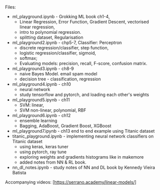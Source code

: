 Files:
* ml_playground.ipynb - Grokking ML book ch1-4,
  * Linear Regression, Error Function, Gradient Descent, vectorised linear regression,
  * intro to polynomial regression.
  * splitting dataset, Regularisation
* ml_playground2.ipynb - chp5-7, Classifier: Perceptron
  * discrete regression/classifier, step function,
  * logistic regression/classifier, sigmoid,
  * softmax;
  * Evaluating models: precision, recall, F-score, confusion matrix.
* ml_playground3.ipynb - ch8-9
  * naive Bayes Model. email spam model
  * decision tree - classification, regression
* ml_playground4.ipynb - ch10
  * neural network
  * study tensorflow and pytorch, and loading each other's weights
* ml_playground5.ipynb - ch11
  * SVM: linear,
  * SVM non-linear, polynomial, RBF
* ml_playground6.ipynb - ch12
  * ensemble learning
  * Bagging, AdaBoost, Gradient Boost, XGBoost  
* ml_playground7.ipynb - ch13 end to end example using Titanic dataset
* titanic_playground.ipynb - implementing neural network classifiers on Titanic dataset
  * using keras, keras tuner
  * using pytorch, ray tune
  * exploring weights and gradients histograms like in makemore
  * added notes from NN & RL book.
* nn_dl_notes.ipynb - study notes of NN and DL book by Kennedy Vieira Batista

  
Accompanying videos: [https://serrano.academy/linear-models/]
